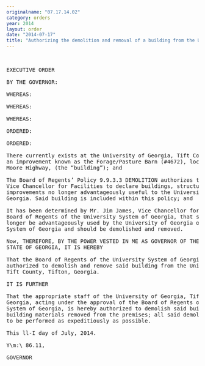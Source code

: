 ```yaml
---
originalname: "07.17.14.02"
category: orders
year: 2014
layout: order
date: "2014-07-17"
title: "Authorizing the demolition and removal of a building from the University of Georgia in Tift County"
---
```

<pre>
 

EXECUTIVE ORDER

BY THE GOVERNOR:

WHEREAS:

WHEREAS:

WHEREAS:

ORDERED:

ORDERED:

There currently exists at the University of Georgia, Tift County, Tifton, Georgia,
an improvement known as the Forage/Pasture Barn (#4672), located at 2802
Moore Highway, (the “building”); and

The Board of Regents’ Policy 9.9.3.3 DEMOLITION authorizes the Chancellor or
Vice Chancellor for Facilities to declare buildings, structures and other
improvements no longer advantageously useful to the University System of
Georgia. Said building is included within this policy; and

It has been determined by Mr. Jim James, Vice Chancellor for Facilities of the
Board of Regents of the University System of Georgia, that said building can no
longer be advantageously used by the University of Georgia or the University
System of Georgia and should be demolished and removed.

Now, THEREFORE, BY THE POWER VESTED IN ME AS GOVERNOR OF THE
STATE OF GEORGIA, IT IS HEREBY

That the Board of Regents of the University System of Georgia is hereby
authorized to demolish and remove said building from the University of Georgia,
Tift County, Tifton, Georgia.

IT IS FURTHER

That the appropriate staff of the University of Georgia, Tift County, Tifton,
Georgia, acting under the approval of the Board of Regents of the University
System of Georgia, is hereby authorized to demolish said building and to have all
building materials removed from the premises; all said demolition and removal
to be performed as expeditiously as possible.

This ll-I day of July, 2014.

Y\m:\ 86.11,

GOVERNOR

</pre>
